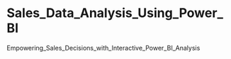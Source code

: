# Sales_Data_Analysis_Using_Power_BI
 Empowering_Sales_Decisions_with_Interactive_Power_BI_Analysis
